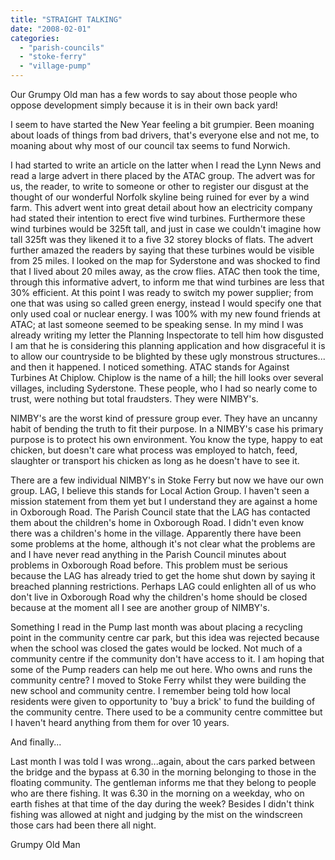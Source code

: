 ```yaml
---
title: "STRAIGHT TALKING"
date: "2008-02-01"
categories: 
  - "parish-councils"
  - "stoke-ferry"
  - "village-pump"
---
```


Our Grumpy Old man has a few words to say about those people who oppose development simply because it is in their own back yard!

I seem to have started the New Year feeling a bit grumpier. Been moaning about loads of things from bad drivers, that's everyone else and not me, to moaning about why most of our council tax seems to fund Norwich.

I had started to write an article on the latter when I read the Lynn News and read a large advert in there placed by the ATAC group. The advert was for us, the reader, to write to someone or other to register our disgust at the thought of our wonderful Norfolk skyline being ruined for ever by a wind farm. This advert went into great detail about how an electricity company had stated their intention to erect five wind turbines. Furthermore these wind turbines would be 325ft tall, and just in case we couldn't imagine how tall 325ft was they likened it to a five 32 storey blocks of flats. The advert further amazed the readers by saying that these turbines would be visible from 25 miles. I looked on the map for Syderstone and was shocked to find that I lived about 20 miles away, as the crow flies. ATAC then took the time, through this informative advert, to inform me that wind turbines are less that 30% efficient. At this point I was ready to switch my power supplier; from one that was using so called green energy, instead I would specify one that only used coal or nuclear energy. I was 100% with my new found friends at ATAC; at last someone seemed to be speaking sense. In my mind I was already writing my letter the Planning Inspectorate to tell him how disgusted I am that he is considering this planning application and how disgraceful it is to allow our countryside to be blighted by these ugly monstrous structures... and then it happened. I noticed something. ATAC stands for Against Turbines At Chiplow. Chiplow is the name of a hill; the hill looks over several villages, including Syderstone. These people, who I had so nearly come to trust, were nothing but total fraudsters. They were NIMBY's.

NIMBY's are the worst kind of pressure group ever. They have an uncanny habit of bending the truth to fit their purpose. In a NIMBY's case his primary purpose is to protect his own environment. You know the type, happy to eat chicken, but doesn't care what process was employed to hatch, feed, slaughter or transport his chicken as long as he doesn't have to see it.

There are a few individual NIMBY's in Stoke Ferry but now we have our own group. LAG, I believe this stands for Local Action Group. I haven't seen a mission statement from them yet but I understand they are against a home in Oxborough Road. The Parish Council state that the LAG has contacted them about the children's home in Oxborough Road. I didn't even know there was a children's home in the village. Apparently there have been some problems at the home, although it's not clear what the problems are and I have never read anything in the Parish Council minutes about problems in Oxborough Road before. This problem must be serious because the LAG has already tried to get the home shut down by saying it breached planning restrictions. Perhaps LAG could enlighten all of us who don't live in Oxborough Road why the children's home should be closed because at the moment all I see are another group of NIMBY's.

Something I read in the Pump last month was about placing a recycling point in the community centre car park, but this idea was rejected because when the school was closed the gates would be locked. Not much of a community centre if the community don't have access to it. I am hoping that some of the Pump readers can help me out here. Who owns and runs the community centre? I moved to Stoke Ferry whilst they were building the new school and community centre. I remember being told how local residents were given to opportunity to 'buy a brick' to fund the building of the community centre. There used to be a community centre committee but I haven't heard anything from them for over 10 years.

And finally...

Last month I was told I was wrong...again, about the cars parked between the bridge and the bypass at 6.30 in the morning belonging to those in the floating community. The gentleman informs me that they belong to people who are there fishing. It was 6.30 in the morning on a weekday, who on earth fishes at that time of the day during the week? Besides I didn't think fishing was allowed at night and judging by the mist on the windscreen those cars had been there all night.

Grumpy Old Man
